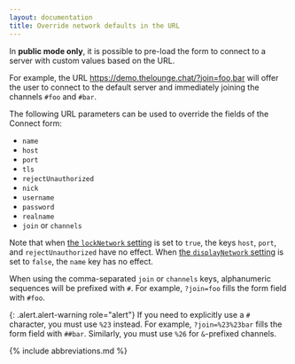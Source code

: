 ```yaml
---
layout: documentation
title: Override network defaults in the URL
---
```


In **public mode only**, it is possible to pre-load the form to connect to a server with custom values based on the URL.

For example, the URL <https://demo.thelounge.chat/?join=foo,bar> will offer the user to connect to the default server and immediately joining the channels `#foo` and `#bar`.

The following URL parameters can be used to override the fields of the Connect form:

- `name`
- `host`
- `port`
- `tls`
- `rejectUnauthorized`
- `nick`
- `username`
- `password`
- `realname`
- `join` or `channels`

Note that when [the `lockNetwork` setting](/docs/configuration#locknetwork) is set to `true`, the keys `host`, `port`, and `rejectUnauthorized` have no effect. When [the `displayNetwork` setting](/docs/configuration#displaynetwork) is set to `false`, the `name` key has no effect.

When using the comma-separated `join` or `channels` keys, alphanumeric sequences will be prefixed with `#`. For example, `?join=foo` fills the form field with
`#foo`.

{: .alert.alert-warning role="alert"}
If you need to explicitly use a `#` character, you must use `%23` instead. For example, `?join=%23%23bar` fills the form field with `##bar`. Similarly, you must use `%26` for `&`-prefixed channels.

{% include abbreviations.md %}
